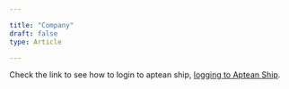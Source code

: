 ```yaml
---

title: "Company"
draft: false
type: Article

---
```

Check the link to see how to login to aptean ship, 
[logging to Aptean Ship](logging-in-to-aptean-ship.md).